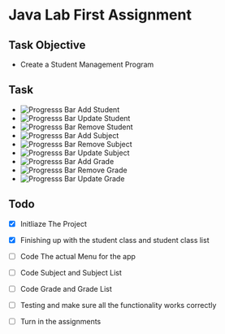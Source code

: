 # Java Lab First Assignment

## Task Objective

- Create a Student Management Program

## Task

- ![Progresss Bar](https://progress-bar.dev/100/)  Add Student       
- ![Progresss Bar](https://progress-bar.dev/75/)  Update Student    
- ![Progresss Bar](https://progress-bar.dev/100/)  Remove Student    
- ![Progresss Bar](https://progress-bar.dev/0/)  Add Subject
- ![Progresss Bar](https://progress-bar.dev/0/)  Remove Subject 
- ![Progresss Bar](https://progress-bar.dev/0/)  Update Subject 
- ![Progresss Bar](https://progress-bar.dev/0/)  Add Grade
- ![Progresss Bar](https://progress-bar.dev/0/)  Remove Grade 
- ![Progresss Bar](https://progress-bar.dev/0/)  Update Grade 

## Todo

- [x] Initliaze The Project
- [x] Finishing up with the student class and student class list
- [ ] Code The actual Menu for the app
- [ ] Code Subject and Subject List
- [ ] Code Grade and Grade List
- [ ] Testing and make sure all the functionality works correctly
- [ ] Turn in the assignments


